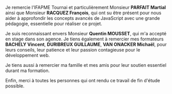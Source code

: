 

Je remercie l'IFAPME Tournai et particulièrement Monsieur **PARFAIT Martial** ainsi que Monsieur **RACQUEZ François**, qui ont su être présent pour nous aider à approfondir les concepts avancés de JavaScript avec une grande pédagogie, essentielle pour réaliser ce projet.

Je suis reconnaissant envers Monsieur **Quentin MOUSSET**, qui m'a accepté en stage dans son agence. Je tiens également à remercier mes formateurs **BACHELY Vincent**, **DURIBREUX GUILLAUME**, **VAN ONACKER Michaël**, pour leurs conseils, leur patience et leur passion contagieuse pour le développement web.

Je tiens aussi à remercier ma famille et mes amis pour leur soutien essentiel durant ma formation.

Enfin, merci à toutes les personnes qui ont rendu ce travail de fin d'étude possible.